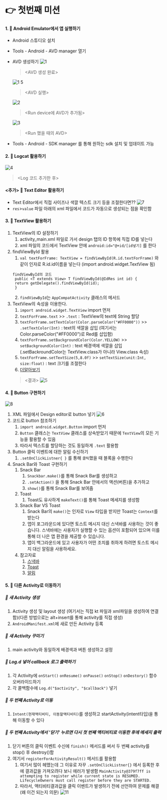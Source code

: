 # 👉 첫번째 미션
#### 1. 🔖 Android Emulator에서 앱 실행하기
- Android 스튜디오 설치
- Tools - Android - AVD manager 열기
- AVD 생성하기
  ![1](https://user-images.githubusercontent.com/95393311/153788727-3668186b-be41-4dc3-b022-74a43d340b4f.JPG)  
   > <AVD 생성 완료>

  ![1 5](https://user-images.githubusercontent.com/95393311/153788758-e4af3e29-4c94-4d94-aa82-eb0f17cf70c0.JPG)  
   > <AVD 실행>

  ![2](https://user-images.githubusercontent.com/95393311/153788876-954910fb-31ad-4270-a6fa-3abac74f5c42.JPG)
   > <Run device에 AVD가 추가됨>
  
  ![3](https://user-images.githubusercontent.com/95393311/153788902-a9476e3f-2496-4c8f-bc59-e575149ece87.JPG)  
    > <Run 했을 때의 AVD>
- Tools - Android - SDK manager 를 통해 원하는 sdk 설치 및 업데이트 가능

#### 2. 🔖 Logcat 활용하기
![4](https://user-images.githubusercontent.com/95393311/153789939-07b34a29-213d-4b5c-a2e1-a1fdb1113964.JPG)
   > <Log 코드 추가한 후>

#### <추가> 🔖 Text Editor 활용하기
- Text Editor에서 직접 사이즈나 색깔 텍스트 크기 등을 조절한다면??
  ![7](https://user-images.githubusercontent.com/95393311/153999351-747702d7-9c05-449b-a70f-d9a90695eadc.JPG)
- `res`>`value` 파일 아래의 xml 파일에서 코드가 자동으로 생성되는 점을 확인함

#### 3. 🔖 TextView 활용하기
1. TextView의 ID 설정하기
   1. activity_main.xml 파일로 가서 design 탭의 ID 항목에 직접 ID를 넣는다
   2. xml 파일의 코드에서 TextView 안에 `android:id="@+id/[id넣기]` 를 한다
2. findViewById 활용
   1. `val textForFrame: TextView = findViewById(R.id.textForFrame)` 와 같이 인자로 R.id.id이름을 넣는다 (import android.widget.TextView 됨)
   ```
   findViewById의 코드
    public <T extends View> T findViewById(@IdRes int id) {
    return getDelegate().findViewById(id);
    }
    ```
   2. `findViewById`는 `AppCompatActivity` 클래스의 메서드
3. TextView의 속성을 이용한다.
   1. `import android.widget.TextView` import 먼저
   2. `textForFrame.text` >> `.text` : TextView의 text에 String 할당
   3. `textForFrame.setTextColor(Color.parseColor("#FF0000"))` >> `.setTextColor(Int)` : text의 색깔을 삽입 (여기서는 Color.parseColor("#FF0000")로 Red를 삽입함)
   4. `textForFrame.setBackgroundColor(Color.YELLOW)` >> `setBackgroundColor(Int)` : text 배경색에 색깔을 삽입 (.setBackroundColor는 TextView.class가 아니라 View.class 속성)
   5. `textForFrame.setTextSize(5,8.0f)` >> `setTextSize(unit:Int, size:float)` : text 크기를 조절한다
   6. [더알아보기](https://developer.android.com/reference/android/widget/TextView?hl=en#setHighlightColor(int))  
     > <결과>
      ![5](https://user-images.githubusercontent.com/95393311/153839811-9c977412-5f69-4eae-a3da-4039360d1e80.JPG)


#### 4. 🔖 Button 구현하기
![8](https://user-images.githubusercontent.com/95393311/154019677-4f0d8946-e53c-4a34-a963-cd4fb55ac9b6.JPG)
1. XML 파일에서 Design editor로 button 넣기
   ![6](https://user-images.githubusercontent.com/95393311/153998191-130c0ec1-e342-4d85-9b7b-90b5e587ca8f.JPG)
2. 코드로 button 참조하기
   1. `import android.widget.Button` import 먼저
   2. `Button` 클래스는 `TextView` 클래스를 상속받았기 때문에 `TextView`의 모든 기능을 활용할 수 있음
   3. 따라서 텍스트를 할당하는 것도 동일하게 `.text` 활용함
3. Button 클릭 이벤트에 대한 알림 수신하기
   1. `.setOnClickListner{ }` 를 통해 `클릭`했을 때 블록을 수행한다
4. Snack Bar와 Toast 구현하기
   1. Snack Bar
      1. `Snackbar.make()`를 통해 Snack Bar를 생성하고
      2. `.setAction()` 을 통해 Snack Bar 안에서의 액션(버튼)을 추가하고
      3. `show()`를 통해 Snack Bar를 보여줌
   2. Toast
      1. Toast도 유사하게 `makeText()`를 통해 Toast 메세지를 생성함
   3. Snack Bar VS Toast
      1. Snack Bar의 `make()`는 인자로 `View` 타입을 받지만 Toast는 `Context`를 받는다
      2. 앱이 포그라운드에 있다면 토스트 메시지 대신 스낵바를 사용하는 것이 좋습니다. 스낵바에는 사용자가 실행할 수 있는 옵션이 포함되어 있으며 이를 통해 더 나은 앱 환경을 제공할 수 있습니다.
      3. 앱이 백그라운드에 있고 사용자가 어떤 조치를 취하게 하려면 토스트 메시지 대신 알림을 사용하세요.
   4. 참고자료
      1. [스낵바](https://material.io/components/snackbars/android#using-snackbars)
      2. [Toast](https://developer.android.com/guide/topics/ui/notifiers/toasts?hl=ko#kotlin)
      3. [알림](https://developer.android.com/guide/topics/ui/notifiers/notifications?hl=ko)


#### 5. 🔖 다른 Activity로 이동하기
##### 👀 새 Activity 생성
1. Activity 생성 및 layout 생성 (여기서는 직접 kt 파일과 xml파일을 생성하여 연결함)(다른 방법으로는 alt+insert를 통해 activity를 직접 생성)
2. `AndroidManifest.xml`에 새로 만든 Activity 등록
##### 👀 새 Activity 꾸미기
1. main activity와 동일하게 배경색과 버튼 생성하고 설정
##### 👀 Log.d 넣어 callback 로그 출력하기
1. 각 Activity에 `onStart()` `onResume()` `onPause()` `onStop()` `onDestory()` 함수 오버라이드하기
2. 각 콜백함수에 `Log.d("$activity", "$callback")` 넣기
##### 👀 두 번째 Activity로 이동
1. `Intent(현재액티비티, 이동할액티비티)`를 생성하고 startActivity(intent타입)을 통해 이동할 수 있다
##### 👀 두 번째 Activity에서 '닫기' 누르면 다시 첫 번째 액티비티로 이동한 후에 메세지 출력
1. 닫기 버튼의 클릭 이벤트 수신에 `finish()` 메서드를 써서 두 번째 activity를 stop() 후 destroy()함
2. 여기서 `registerForActivityResult()` 메서드를 활용함
   1. 여기서 많이 헤맸는데 그 이유로 자꾸 `.setOnClickListner{}` 에서 등록한 후에 결과값을 가져오려다 보니 에러가 발생함
   `MainActivity@379f7ff is attempting to register while current state is RESUMED. LifecycleOwners must call register before they are STARTED.`
   2. 따라서, 액티비티결과값을 클릭 이벤트가 발생하기 전에 선언하여 문제를 해결(왜 이건 되는지 의문)
      ![11](https://user-images.githubusercontent.com/95393311/154078597-734aae6b-868b-49b7-870a-6d513b1b1e02.JPG)

